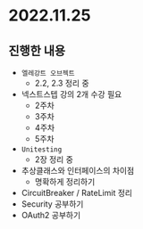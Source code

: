 # 2022.11.25

## 진행한 내용

- `엘레강트 오브젝트`
	- 2.2, 2.3 정리 중
- 넥스트스텝 강의 2개 수강 필요
	- 2주차
  - 3주차
  - 4주차
  - 5주차
- `Unitesting`
	- 2장 정리 중
- 추상클래스와 인터페이스의 차이점
	- 명확하게 정리하기
- CircuitBreaker / RateLimit 정리
- Security 공부하기
- OAuth2 공부하기
